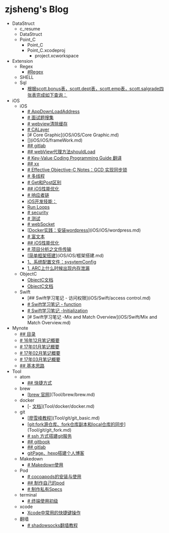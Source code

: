 # zjsheng's Blog

* DataStruct
    * c_resume
    * DataStruct
    * Point_C
        * Point_C
        * Point_C.xcodeproj
            * project.xcworkspace
* Extension
    * Regex
        * [#Regex](Extension/Regex/Regex.md)
    * SHELL
    * Sql
        * [根据scott.bonus表，scott.dept表，scott.emp表，scott.salgrade四张表完成如下查询：](Extension/Sql/数据库练习题目.md)
* iOS
    * iOS
        * [# AppDownLoadAddress](iOS/iOS/AppDownLoadAddress.md)
        * [# 面试题搜集](iOS/iOS/BAT面试题目.md)
        * [# webview清除缓存](iOS/iOS/CacheOfWebView.md)
        * [# CALayer](iOS/iOS/CALayer.md)
        * [# Core Graphic](iOS/iOS/Core Graphic.md)
        * [[](xx)](iOS/iOS/frameWork.md)
        * [## gitlab](iOS/iOS/gitlab.md)
        * [## webView代理方法shouldLoad](iOS/iOS/InteractWithWebView.md)
        * [# Key-Value Coding Programming Guide 翻译](iOS/iOS/KVC.md)
        * [##  xx](iOS/iOS/leak.md)
        * [# Effective Objective-C Notes：GCD 实现同步锁](iOS/iOS/Lock.md)
        * [# 多线程](iOS/iOS/Multithreading.md)
        * [# Get和Post区别](iOS/iOS/NetWork.md)
        * [## iOS性能优化](iOS/iOS/optimize.md)
        * [# 响应者链](iOS/iOS/Responder.md)
        * [iOS开发技能：](iOS/iOS/Resume.md)
        * [Run Loops](iOS/iOS/RunLoop.md)
        * [# security](iOS/iOS/security.md)
        * [# 测试](iOS/iOS/UnitTest.md)
        * [# webSocket](iOS/iOS/WebSocket.md)
        * [[Docker实践：安装wordpress](http://www.cnblogs.com/52fhy/p/5962287.html)](iOS/iOS/wordpress.md)
        * [# 富文本](iOS/iOS/富文本.md)
        * [## iOS性能优化](iOS/iOS/性能优化.md)
        * [# 项目分析之文件传输](iOS/iOS/文件传输.md)
        * [[简单框架搭建](http://www.jianshu.com/p/0c6f3f4b3b34)](iOS/iOS/框架搭建.md)
        * [1、系统配置文件：sysytemConfig](iOS/iOS/缓存机制.md)
        * [1. ARC上什么时候出现内存泄漏](iOS/iOS/面试问答.md)
    * ObjectC
        * [ObjectC文档](iOS/ObjectC/Document1.md)
        * [ObjectC文档](iOS/ObjectC/Document2.md)
    * Swift
        * [## Swift学习笔记 - 访问权限](iOS/Swift/access control.md)
        * [# Swift学习笔记 - function](iOS/Swift/functions.md)
        * [# Swift学习笔记 -Initialization](iOS/Swift/Initialization.md)
        * [# Swift学习笔记 -Mix and Match Overview](iOS/Swift/Mix and Match Overview.md)
* Mynote
    * [## 目录](Mynote/16年11月笔记概要.md)
    * [# 16年12月笔记概要](Mynote/16年12月笔记概要.md)
    * [# 17年01月笔记概要](Mynote/17年01月笔记概要.md)
    * [# 17年02月笔记概要](Mynote/17年02月笔记概要.md)
    * [# 17年03月笔记概要](Mynote/17年03月笔记概要.md)
    * [## 基本思路](Mynote/知识体系一览.md)
* Tool
    * atom
        * [## 快捷方式](Tool/atom/atom.md)
    * brew
        * [[brew 官网](http://brew.sh/index_zh-cn.html)](Tool/brew/brew.md)
    * docker
        * [- [文档](https://docs.docker.com/)](Tool/docker/docker.md)
    * git
        * [[廖雪峰教程](http://www.liaoxuefeng.com/wiki/0013739516305929606dd18361248578c67b8067c8c017b000)](Tool/git/git_basic.md)
        * [[git:fork源仓库、fork仓库副本和local仓库的同步](www.jianshu.com/p/29775d91f536)](Tool/git/git_fork.md)
        * [# ssh 方式搭建git服务](Tool/git/git_server.md)
        * [## gitbook](Tool/git/gitbook.md)
        * [## gitlab](Tool/git/gitlab.md)
        * [gitPage、hexo搭建个人博客](Tool/git/gitpages.md)
    * Makedown
        * [# Makedown使用](Tool/Makedown/makedown.md)
    * Pod
        * [# cocoapods的安装与使用](Tool/Pod/cocoaPods.md)
        * [## 制作自己的pod](Tool/Pod/cocoaPods_trunk.md)
        * [# 制作私有Specs](Tool/Pod/privateSpecs.md)
    * terminal
        * [# 终端使用初级](Tool/terminal/terminal.md)
    * xcode
        * [Xcode中常用的快捷键操作](Tool/xcode/xcode.md)
    * 翻墙
        * [# shadowsocks翻墙教程](Tool/翻墙/shadowSocks.md)
